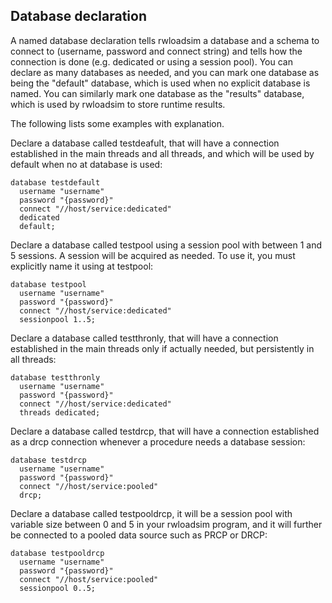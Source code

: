 ## Database declaration
A named database declaration tells rwloadsim a database and a schema to 
connect to (username, password and connect string) and tells how the 
connection is done (e.g. dedicated or using a session pool).
You can declare as many databases as needed, and you can mark one 
database as being the "default" database, which is used when no 
explicit database is named.
You can similarly mark one database as the "results" database, which is 
used by rwloadsim to store runtime results.

The following lists some examples with explanation.

Declare a database called testdeafult, that will have a connection 
established in the main threads and all threads, and
which will be used by default when no at database is used:
```
database testdefault
  username "username"
  password "{password}"
  connect "//host/service:dedicated"
  dedicated 
  default;
```
Declare a database called testpool using a session pool with between 1 
and 5 sessions.
A session will be acquired as needed.
To use it, you must explicitly name it using at testpool:
```
database testpool
  username "username"
  password "{password}"
  connect "//host/service:dedicated"
  sessionpool 1..5;
```
Declare a database called testthronly, that will have a connection 
established in the main threads only if actually needed, but
persistently in all threads:
```
database testthronly
  username "username"
  password "{password}"
  connect "//host/service:dedicated"
  threads dedicated;
```
Declare a database called testdrcp, that will have a connection 
established as a drcp connection whenever a procedure needs a database 
session:
```
database testdrcp
  username "username"
  password "{password}"
  connect "//host/service:pooled"
  drcp;
```
Declare a database called testpooldrcp, it will be a session pool with 
variable size between 0 and 5 in your rwloadsim program, and it will 
further be connected to a pooled data source such as PRCP or DRCP:
```
database testpooldrcp
  username "username"
  password "{password}"
  connect "//host/service:pooled"
  sessionpool 0..5;
```
